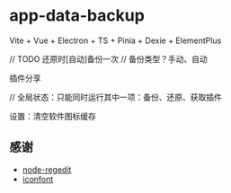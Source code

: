 # app-data-backup

Vite + Vue + Electron + TS + Pinia + Dexie + ElementPlus

// TODO 还原时[自动]备份一次
// 备份类型？手动、自动

插件分享

// 全局状态：只能同时运行其中一项：备份、还原、获取插件

设置：清空软件图标缓存

## 感谢

- [node-regedit](https://github.com/kessler/node-regedit)
- [iconfont](https://www.iconfont.cn/)